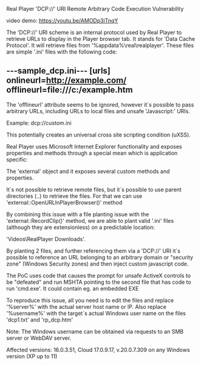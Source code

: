 Real Player 'DCP://' URI Remote Arbitrary Code Execution Vulnerability

video demo: https://youtu.be/AMODp3iTnqY

The 'DCP://' URI scheme is an internal protocol used by Real Player to retrieve URLs to display in the Player browser tab.
It stands for 'Data Cache Protocol'. It will retrieve files from '%appdata%\real\realplayer'.
These files are simple '.ini' files with the following code:

---sample_dcp.ini---
[urls]
onlineurl=http://example.com/
offlineurl=file:///c:/example.htm
----

The 'offlineurl' attribute seems to be ignored, however it´s possible to pass arbitrary URLs, including URLs to local files
and unsafe 'Javascript:' URIs.

Example: dcp://custom.ini

This potentially creates an universal cross site scripting condition (uXSS).

Real Player uses Microsoft Internet Explorer functionality and exposes properties and methods through a special mean which is application specific:

The 'external' object and it exposes several custom methods and properties.

It´s not possible to retrieve remote files, but it´s possible to use parent directories (\..\)
to retrieve the files. For that we can use 'external::OpenURLInPlayerBrowser()' method

By combining this issue with a file planting issue with the 'external::RecordClip()' method, we are able
to plant valid '.ini' files (although they are extensionless) on a predictable location:

'Videos\RealPlayer Downloads'.

By planting 2 files, and further referencing them via a 'DCP://' URI it´s possible to reference an URL
belonging to an arbitrary domain or "security zone" (Windows Security zones) and then inject custom
javascript code.

The PoC uses code that causes the prompt for unsafe ActiveX controls to be "defeated" and run MSHTA
pointing to the second file that has code to run 'cmd.exe'. It could contain eg. an embedded EXE

To reproduce this issue, all you need is to edit the files and replace '%server%' with the actual server
host name or IP. Also replace '%username%' with the target´s actual Windows user name on the files 
'dcp1.txt' and 'rp_dcp.htm'

Note: The Windows username can be obtained via requests to an SMB server or WebDAV server.

Affected versions: 16.0.3.51, Cloud 17.0.9.17, v.20.0.7.309
on any Windows version (XP up to 11)



